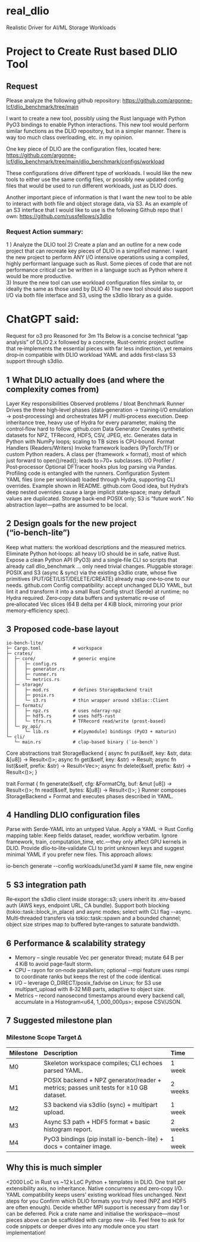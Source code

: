 # real_dlio
Realistic Driver for AI/ML Storage Workloads

# Project to Create Rust based DLIO Tool
## Request
Please analyze the following github repository:  https://github.com/argonne-lcf/dlio_benchmark/tree/main

I want to create a new tool, possibly using the Rust language with Python PyO3 bindings to enable Python interactions.  This new tool would perform similar functions as the DLIO repository, but in a simpler manner.  There is way too much class overloading, etc. in my opinion.  

One key piece of DLIO are the configuration files, located here: https://github.com/argonne-lcf/dlio_benchmark/tree/main/dlio_benchmark/configs/workload

These configurations drive different type of workloads.  I would like the new tools to either use the same config files, or possibly new updated config files that would be used to run different workloads, just as DLIO does.  

Another important piece of information is that I want the new tool to be able to interact with both file and object storage data, via S3.  As an example of an S3 interface that I would like to use is the following Github repo that I own:  https://github.com/russfellows/s3dlio

### Request Action summary:
1 ) Analyze the DLIO tool
2) Create a plan and an outline for a new code project that can recreate key pieces of DLIO in a simplified manner.  I want the new project to perform ANY I/O intensive operations using a compiled, highly performant language such as Rust.  Some pieces of code that are not performance critical can be written in a language such as Python where it would be more productive.  
3) Insure the new tool can use workload configuration files similar to, or ideally the same as those used by DLIO
4) The new tool should also support I/O via both file interface and S3, using the s3dlio library as a guide.

# ChatGPT said:
Request for o3 pro
Reasoned for 3m 11s
Below is a concise technical “gap analysis” of DLIO 2.x followed by a concrete, Rust‑centric project outline that re‑implements the essential pieces with far less indirection, yet remains drop‑in compatible with DLIO workload YAML and adds first‑class S3 support through s3dlio.

## 1  What DLIO actually does (and where the complexity comes from)

Layer	Key responsibilities	Observed problems / bloat
Benchmark Runner	Drives the three high‑level phases (data‑generation → training‑I/O emulation → post‑processing) and orchestrates MPI / multi‑process execution.	Deep inheritance tree, heavy use of Hydra for every parameter, making the control‑flow hard to follow.
github.com
Data Generator	Creates synthetic datasets for NPZ, TFRecord, HDF5, CSV, JPEG, etc.	Generates data in Python with NumPy loops; scaling to TB sizes is CPU‑bound.
Format Handlers (Readers/Writers)	Invoke framework loaders (PyTorch/TF) or custom Python readers.	A class per {framework × format}, most of which just forward to open()/read(); leads to ▹70+ subclasses.
I/O Profiler / Post‑processor	Optional DFTracer hooks plus log parsing via Pandas.	Profiling code is entangled with the runners.
Configuration System	YAML files (one per workload) loaded through Hydra, supporting CLI overrides. Example shown in README.
github.com
Good idea, but Hydra’s deep nested overrides cause a large implicit state‑space; many default values are duplicated.
Storage back‑end	POSIX only; S3 is “future work”.	No abstraction layer—paths are assumed to be local.
## 2  Design goals for the new project (“io‑bench‑lite”)

Keep what matters: the workload descriptions and the measured metrics.
Eliminate Python hot‑loops: all heavy I/O should be in safe, native Rust.
Expose a clean Python API (PyO3) and a single‑file CLI so scripts that already call dlio_benchmark … only need trivial changes.
Pluggable storage: POSIX and S3 (async & sync) via the existing s3dlio crate, whose five primitives (PUT/GET/LIST/DELETE/CREATE) already map one‑to‑one to our needs. 
github.com
Config compatibility: accept unchanged DLIO YAML, but lint it and transform it into a small Rust Config struct (Serde) at runtime; no Hydra required.
Zero‑copy data buffers and systematic re‑use of pre‑allocated Vec<u8> slices (64 B delta per 4 KiB block, mirroring your prior memory‑efficiency spec).

## 3  Proposed code‑base layout
```
io-bench-lite/
├─ Cargo.toml            # workspace
├─ crates/
│  ├─ core/              # generic engine
│  │   ├─ config.rs
│  │   ├─ generator.rs
│  │   ├─ runner.rs
│  │   └─ metrics.rs
│  ├─ storage/
│  │   ├─ mod.rs         # defines StorageBackend trait
│  │   ├─ posix.rs
│  │   └─ s3.rs          # thin wrapper around s3dlio::Client
│  ├─ formats/
│  │   ├─ npz.rs         # uses ndarray-npz
│  │   ├─ hdf5.rs        # uses hdf5‑rust
│  │   └─ tfrs.rs        # TFRecord read/write (prost‑based)
│  └─ py_api/
│      └─ lib.rs         # #[pymodule] bindings (PyO3 + maturin)
└─ cli/
   └─ main.rs            # clap‑based binary (`io-bench`)
```
   
   
Core abstractions
trait StorageBackend {
    async fn put(&self, key: &str, data: &[u8]) -> Result<()>;
    async fn get(&self, key: &str) -> Result<Bytes>;
    async fn list(&self, prefix: &str) -> Result<Vec<String>>;
    async fn delete(&self, prefix: &str) -> Result<()>;
}

trait Format {
    fn generate(&self, cfg: &FormatCfg, buf: &mut [u8]) -> Result<()>;
    fn read(&self, bytes: &[u8]) -> Result<()>;
}
Runner composes StorageBackend + Format and executes phases described in YAML.

## 4  Handling DLIO configuration files

Parse with Serde‑YAML into an untyped Value.
Apply a YAML → Rust Config mapping table:
Keep fields dataset, reader, workflow verbatim.
Ignore framework, train, computation_time, etc.—they only affect GPU kernels in DLIO.
Provide dlio‑to‑lite‑validate CLI to print unknown keys and suggest minimal YAML if you prefer new files.
This approach allows:

io-bench generate --config workloads/unet3d.yaml  # same file, new engine

## 5  S3 integration path

Re‑export the s3dlio client inside storage::s3; users inherit its .env‑based auth (AWS keys, endpoint URL, CA bundle).
Support both blocking (tokio::task::block_in_place) and async modes; select with CLI flag --async.
Multi‑threaded transfers via tokio::task::spawn and a bounded channel; object size stripes map to buffered byte‑ranges to saturate bandwidth.

## 6  Performance & scalability strategy

* Memory – single reusable Vec<u8> per generator thread; mutate 64 B per 4 KiB to avoid page‑fault storm.
* CPU – rayon for on‑node parallelism; optional --mpi feature uses rsmpi to coordinate ranks but keeps the rest of the code identical.
* I/O – leverage O_DIRECT/posix_fadvise on Linux; for S3 use multipart_upload with 8‑32 MiB parts, adaptive to object size.
* Metrics – record nanosecond timestamps around every backend call, accumulate in a Histogram<u64, 1_000_000µs>; expose CSV/JSON.

## 7  Suggested milestone plan

### Milestone	Scope	Target Δ
| Milestone | Description | Time |
| :-------- | :---------- | :--- |
| M0 | Skeleton workspace compiles; CLI echoes parsed YAML. | 1 week |
| M1 | POSIX backend + NPZ generator/reader + metrics; passes unit tests for ≥10 GB dataset. | 2 weeks |
| M2 | S3 backend via s3dlio (sync) + multipart upload. | 1 week |
| M3 | Async S3 path + HDF5 format + basic histogram report. | 2 weeks |
| M4 | PyO3 bindings (pip install io-bench-lite) + docs + container image. | 1 week |

## Why this is much simpler
<2000 LoC in Rust vs ~12 k LoC Python + templates in DLIO.
One trait per extensibility axis, no inheritance.
Native concurrency and zero‑copy I/O.
YAML compatibility keeps users’ existing workload files unchanged.
Next steps for you
Confirm which DLIO formats you truly need (NPZ and HDF5 are often enough).
Decide whether MPI support is necessary from day 1 or can be deferred.
Pick a crate name and initialise the workspace—most pieces above can be scaffolded with cargo new --lib.
Feel free to ask for code snippets or deeper dives into any module once you start implementation!


